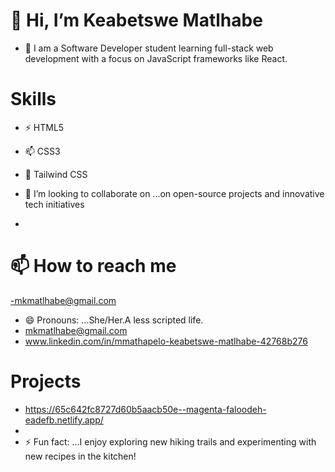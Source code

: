 #  👋 Hi, I’m Keabetswe Matlhabe
- 👀 I am a  Software Developer student  learning full-stack web development with a focus on JavaScript frameworks like React.

# Skills
- ⚡ HTML5
- 📫 CSS3
- 💞️ Tailwind CSS
  

- 💞️ I’m looking to collaborate on ...on open-source projects and innovative tech initiatives
- 
# 📫 How to reach me 
-mkmatlhabe@gmail.com
- 😄 Pronouns: ...She/Her.A less scripted life.
- mkmatlhabe@gmail.com
- www.linkedin.com/in/mmathapelo-keabetswe-matlhabe-42768b276
# Projects
- https://65c642fc8727d60b5aacb50e--magenta-faloodeh-eadefb.netlify.app/
- 
- ⚡ Fun fact: ...I enjoy exploring new hiking trails and experimenting with new recipes in the kitchen!

<!---
KeabetsweMatlhabe/KeabetsweMatlhabe is a ✨ special ✨ repository because its `README.md` (this file) appears on your GitHub profile.
You can click the Preview link to take a look at your changes.
--->

